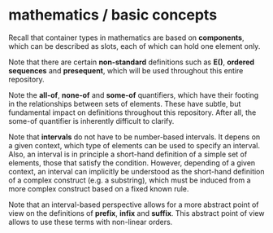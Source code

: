
# mathematics / basic concepts

Recall that container types in mathematics are based on **components**,
which can be described as slots, each of which can hold one element only.

Note that there are certain **non-standard** definitions such as **E()**,
**ordered sequences** and **presequent**, which will be used throughout
this entire repository.

Note the **all-of**, **none-of** and **some-of** quantifiers, which have
their footing in the relationships between sets of elements. These have
subtle, but fundamental impact on definitions throughout this repository.
After all, the some-of quantifier is inherently difficult to clarify.

Note that **intervals** do not have to be number-based intervals. It depens
on a given context, which type of elements can be used to specify an interval.
Also, an interval is in principle a short-hand definition of a simple set of
elements, those that satisfy the condition. However, depending of a given
context, an interval can implicitly be understood as the short-hand definition
of a complex construct (e.g. a substring), which must be induced from a more
complex construct based on a fixed known rule.

Note that an interval-based perspective allows for a more abstract point of
view on the definitions of **prefix**, **infix** and **suffix**. This abstract
point of view allows to use these terms with non-linear orders.
